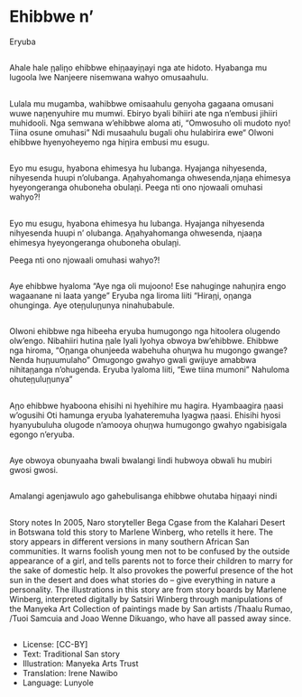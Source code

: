 # Ehibbwe n’
Eryuba

##
Ahale hale ῃaliῃo ehibbwe
ehiῃaayiῃayi nga ate hidoto.
Hyabanga mu lugoola lwe Nanjeere
nisemwana wahyo omusaahulu.


##
Lulala mu mugamba, wahibbwe
omisaahulu genyoha gagaana
omusani wuwe naῃenyuhire mu
mumwi.
Ebiryo byali bihiiri ate nga n’embusi
jihiiri muhidooli. Nga semwana
w’ehibbwe aloma ati, “Omwosuho
oli mudoto nyo! Tiina osune
omuhasi”
Ndi musaahulu bugali ohu hulabirira
ewe“
Olwoni ehibbwe hyenyoheyemo nga
hiῃira embusi mu esugu.


##
Eyo mu esugu, hyabona ehimesya
hu lubanga.
Hyajanga nihyesenda, nihyesenda
huupi n’olubanga.
Aῃahyahomanga ohwesenda,njaῃa
ehimesya hyeyongeranga
ohuboneha obulaῃi.
Peega nti ono njowaali omuhasi
wahyo?!


##
Eyo mu esugu, hyabona ehimesya
hu lubanga.
Hyajanga nihyesenda nihyesenda
huupi
n’ olubanga.
Aῃahyahomanga ohwesenda,
njaaῃa ehimesya
hyeyongeranga ohuboneha obulaῃi.

Peega nti ono njowaali omuhasi
wahyo?!


##
Aye ehibbwe hyaloma “Aye nga oli
mujoono! Ese nahuginge nahuῃira
engo wagaanane
ni laata yange”
Eryuba nga liroma liiti “Hiraῃi,
oῃanga ohunginga.
Aye oteῃuluῃunya ninahubabule.


##
Olwoni ehibbwe nga hibeeha
eryuba humugongo nga hitoolera
olugendo olw’engo.
Nibahiiri hutina ῃale lyali lyohya
obwoya bw’ehibbwe.
Ehibbwe nga hiroma, “Oῃanga
ohunjeeda wabehuha ohuɳwa hu
mugongo gwange?
Nenda huῃuumulaho”
Omugongo gwahyo gwali gwijuye
amabbwa nihitaῃanga n’ohugenda.
Eryuba lyaloma liiti, “Ewe tiina
mumoni”
Nahuloma ohuteῃuluῃunya”


##
Aῃo ehibbwe hyaboona ehisihi ni
hyehihire mu hagira.
Hyambaagira ῃaasi w’ogusihi
Oti hamunga eryuba lyahateremuha
lyagwa ῃaasi.
Ehisihi hyosi hyanyubuluha olugode
n’amooya
ohuῃwa humugongo gwahyo
ngabisigala egongo n’eryuba.


##
Aye obwoya obunyaaha bwali
bwalangi lindi hubwoya obwali hu
mubiri gwosi gwosi.


##
Amalangi agenjawulo ago
gahebulisanga ehibbwe ohutaba
hiῃaayi nindi


##
Story notes
In 2005, Naro storyteller Bega Cgase from the Kalahari Desert in
Botswana told this story to Marlene Winberg, who retells it here.
The story appears in different versions in many southern African
San communities. It warns foolish young men not to be confused
by the outside appearance of a girl, and tells parents not to force
their children to marry for the sake of domestic help. It also
provokes the powerful presence of the hot sun in the desert and
does what stories do – give everything in nature a personality.
The illustrations in this story are from story boards by Marlene
Winberg, interpreted digitally by Satsiri Winberg through
manipulations of the Manyeka Art Collection of paintings made by
San artists /Thaalu Rumao, /Tuoi Samcuia and Joao Wenne
Dikuango, who have all passed away since.


##
* License: [CC-BY]
* Text: Traditional San story
* Illustration: Manyeka Arts Trust
* Translation: Irene Nawibo
* Language: Lunyole


